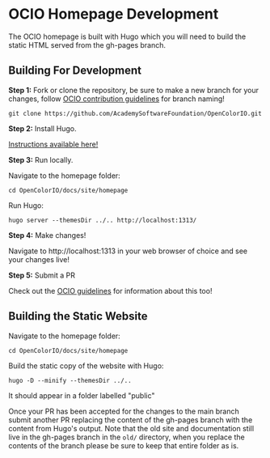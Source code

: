 # OCIO Homepage Development

The OCIO homepage is built with Hugo which you will need to build the static HTML served from the gh-pages branch.

## Building For Development

**Step 1:** Fork or clone the repository, be sure to make a new branch for your changes, follow [OCIO contribution guidelines](https://github.com/AcademySoftwareFoundation/OpenColorIO/blob/main/CONTRIBUTING.md) for branch naming!

```shell
git clone https://github.com/AcademySoftwareFoundation/OpenColorIO.git
```

**Step 2:** Install Hugo.

[Instructions available here!](https://gohugo.io/getting-started/installing)

**Step 3:** Run locally.

Navigate to the homepage folder:

```shell
cd OpenColorIO/docs/site/homepage
```

Run Hugo:

```shell
hugo server --themesDir ../.. http://localhost:1313/
```

**Step 4:** Make changes!

Navigate to http://localhost:1313 in your web browser of choice and see your changes live!

**Step 5:** Submit a PR

Check out the [OCIO guidelines](https://github.com/AcademySoftwareFoundation/OpenColorIO/blob/main/CONTRIBUTING.md) for information about this too!

## Building the Static Website

Navigate to the homepage folder:

```shell
cd OpenColorIO/docs/site/homepage
```

Build the static copy of the website with Hugo:

```shell
hugo -D --minify --themesDir ../..
```

It should appear in a folder labelled "public"

Once your PR has been accepted for the changes to the main branch submit another PR replacing the content of the gh-pages branch with the content from Hugo's output.  Note that the old site and documentation still live in the gh-pages branch in the `old/` directory, when you replace the contents of the branch please be sure to keep that entire folder as is.
